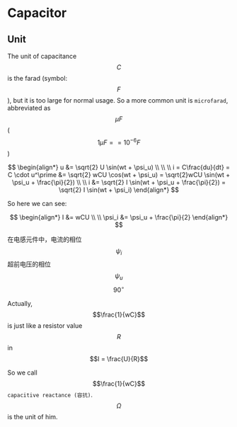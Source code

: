 # Capacitor

## Unit

The unit of capacitance $$C$$ is the farad \(symbol: $$F$$\), but it is too large for normal usage. So a more common unit is `microfarad`, abbreviated as $$\mu F$$ \($$1\mu F == 10^{-6}F$$\)

$$
\begin{align*}
u &= \sqrt{2} U \sin(wt + \psi_u)
\\ \\ \\
i =  C\frac{du}{dt} = C \cdot u^\prime &= \sqrt{2} wCU \cos(wt + \psi_u) = \sqrt{2}wCU \sin(wt + \psi_u + \frac{\pi}{2})
\\ \\
i &= \sqrt{2} I \sin(wt + \psi_u + \frac{\pi}{2}) = \sqrt{2} I \sin(wt + \psi_i)
\end{align*}
$$

So here we can see:

$$
\begin{align*}
I &= wCU
\\ \\
\psi_i &= \psi_u + \frac{\pi}{2}
\end{align*}
$$

在电感元件中，电流的相位 $$\psi_i$$ 超前电压的相位 $$\psi_u$$ $${90}^\circ$$

Actually, $$\frac{1}{wC}$$ is just like a resistor value $$R$$ in $$I = \frac{U}{R}$$

So we call $$\frac{1}{wC}$$ `capacitive reactance (容抗)`. $$\Omega$$ is the unit of him.


